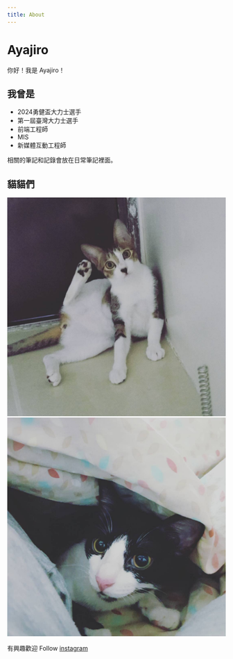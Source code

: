 ```yaml
---
title: About
---
```


<h1 class="index_title">Ayajiro</h1>

你好！我是 Ayajiro！

## 我曾是
- 2024勇健盃大力士選手
- 第一屆臺灣大力士選手
- 前端工程師
- MIS
- 新媒體互動工程師


相關的筆記和記錄會放在日常筆記裡面。

<ContentCenter/>


## 貓貓們

![](/he.jpg)
![](/she.jpg)

有興趣歡迎 Follow [instagram](https://www.instagram.com/moe_daikichi/)
   
<style lang="stylus" scoped>
p
   font-size 18px
p>img
   width 49%
@media (max-width: $MQMobile)
    p
      text-align left
    .index_title
      margin-top 0 !important
      text-align left

</style>